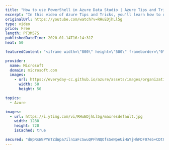 ```yaml
---
title: "How to use PowerShell in Azure Data Studio | Azure Tips and Tricks"
excerpt: "In this video of Azure Tips and Tricks, you'll learn how to use PowerShell in Azure Data Studio. \r  For more tips and tricks, visit: http://azuredev.tips  Get started with 12 months of free services and $200 USD in credit. Create your free account today with Microsoft Azure: http://azure.com/free   Azure"
originalUrl: https://youtube.com/watch?v=RHuEDjhLl5g
type: video
price: Free
length: PT3M57S
publishedDateTime: 2020-01-14T16:14:31Z
heat: 50

featuredContent: "<iframe width=\"800\" height=\"500\" frameborder=\"0\" src=\"https://www.youtube.com/embed/RHuEDjhLl5g\" allow=\"accelerometer; autoplay; encrypted-media; gyroscope; picture-in-picture\" allowfullscreen></iframe>"

provider:
  name: Microsoft
  domain: microsoft.com
  images:
    - url: https://everyday-cc.github.io/azure/assets/images/organizations/microsoft.com-50x50.jpg
      width: 50
      height: 50

topics:
  - Azure

images:
  - url: https://i.ytimg.com/vi/RHuEDjhLl5g/maxresdefault.jpg
    width: 1280
    height: 720
    isCached: true

secured: "dWpRsWBPYnTZdWpa7iln1aFcSwuQPFhNQOfsSeNpeUiHaYjHhFDF07e5+CDt084FQ9v2dJuQpK4rhCLQPPMzR2HIxe4u19eM0co1Qvy+L5gTycUl0T0Qh0xf85LBPaAWFo1qO23K8vhAlegFE9QBMbqm2AdbnonI8wLKIZrQcUeYPJ5aZ11GODyv96T85LLQrVXoPUOkXHd/MdaxRTso7AEJyjdyvR/zfgltr5xukKd+RxIOw9hB8o10UMXe/870nFCi3qDyZ56KiIKt3xZeEqu26OVC8iq5KyDCInmf5scoQe8HsLnyFK5fGIKP8UJ8jFuBiWYw0bdoeFd+FOUrXzpcAxuIKJ23gkeXMugHprautblVsXGJCxgGtxtNw3w+30jckuFSzVzyhqvJ5eiRAjmL+Fqxo9gZdk/VvbCciW0=;C+aDt4d3YBJ4WoZLKQRdlg=="
---
```


